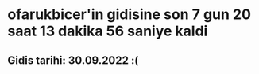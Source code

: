 # ofarukbicer'in gidisine son 7 gun 20 saat 13 dakika 56 saniye kaldi

## Gidis tarihi: 30.09.2022 :(